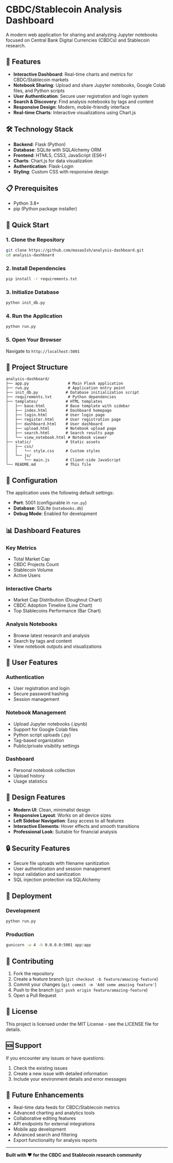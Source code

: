 # CBDC/Stablecoin Analysis Dashboard

A modern web application for sharing and analyzing Jupyter notebooks focused on Central Bank Digital Currencies (CBDCs) and Stablecoin research.

## 🚀 Features

- **Interactive Dashboard**: Real-time charts and metrics for CBDC/Stablecoin markets
- **Notebook Sharing**: Upload and share Jupyter notebooks, Google Colab files, and Python scripts
- **User Authentication**: Secure user registration and login system
- **Search & Discovery**: Find analysis notebooks by tags and content
- **Responsive Design**: Modern, mobile-friendly interface
- **Real-time Charts**: Interactive visualizations using Chart.js

## 🛠️ Technology Stack

- **Backend**: Flask (Python)
- **Database**: SQLite with SQLAlchemy ORM
- **Frontend**: HTML5, CSS3, JavaScript (ES6+)
- **Charts**: Chart.js for data visualization
- **Authentication**: Flask-Login
- **Styling**: Custom CSS with responsive design

## 📋 Prerequisites

- Python 3.8+
- pip (Python package installer)

## 🚀 Quick Start

### 1. Clone the Repository
```bash
git clone https://github.com/masaoIsh/analysis-dashboard.git
cd analysis-dashboard
```

### 2. Install Dependencies
```bash
pip install -r requirements.txt
```

### 3. Initialize Database
```bash
python init_db.py
```

### 4. Run the Application
```bash
python run.py
```

### 5. Open Your Browser
Navigate to `http://localhost:5001`

## 📁 Project Structure

```
analysis-dashboard/
├── app.py                 # Main Flask application
├── run.py                 # Application entry point
├── init_db.py            # Database initialization script
├── requirements.txt       # Python dependencies
├── templates/            # HTML templates
│   ├── base.html         # Base template with sidebar
│   ├── index.html        # Dashboard homepage
│   ├── login.html        # User login page
│   ├── register.html     # User registration page
│   ├── dashboard.html    # User dashboard
│   ├── upload.html       # Notebook upload page
│   ├── search.html       # Search results page
│   └── view_notebook.html # Notebook viewer
├── static/               # Static assets
│   ├── css/
│   │   └── style.css     # Custom styles
│   └── js/
│       └── main.js       # Client-side JavaScript
└── README.md             # This file
```

## 🔧 Configuration

The application uses the following default settings:
- **Port**: 5001 (configurable in `run.py`)
- **Database**: SQLite (`notebooks.db`)
- **Debug Mode**: Enabled for development

## 📊 Dashboard Features

### Key Metrics
- Total Market Cap
- CBDC Projects Count
- Stablecoin Volume
- Active Users

### Interactive Charts
- Market Cap Distribution (Doughnut Chart)
- CBDC Adoption Timeline (Line Chart)
- Top Stablecoins Performance (Bar Chart)

### Analysis Notebooks
- Browse latest research and analysis
- Search by tags and content
- View notebook outputs and visualizations

## 👥 User Features

### Authentication
- User registration and login
- Secure password hashing
- Session management

### Notebook Management
- Upload Jupyter notebooks (.ipynb)
- Support for Google Colab files
- Python script uploads (.py)
- Tag-based organization
- Public/private visibility settings

### Dashboard
- Personal notebook collection
- Upload history
- Usage statistics

## 🎨 Design Features

- **Modern UI**: Clean, minimalist design
- **Responsive Layout**: Works on all device sizes
- **Left Sidebar Navigation**: Easy access to all features
- **Interactive Elements**: Hover effects and smooth transitions
- **Professional Look**: Suitable for financial analysis

## 🔒 Security Features

- Secure file uploads with filename sanitization
- User authentication and session management
- Input validation and sanitization
- SQL injection protection via SQLAlchemy

## 🚀 Deployment

### Development
```bash
python run.py
```

### Production
```bash
gunicorn -w 4 -b 0.0.0.0:5001 app:app
```

## 🤝 Contributing

1. Fork the repository
2. Create a feature branch (`git checkout -b feature/amazing-feature`)
3. Commit your changes (`git commit -m 'Add some amazing feature'`)
4. Push to the branch (`git push origin feature/amazing-feature`)
5. Open a Pull Request

## 📝 License

This project is licensed under the MIT License - see the LICENSE file for details.

## 🆘 Support

If you encounter any issues or have questions:
1. Check the existing issues
2. Create a new issue with detailed information
3. Include your environment details and error messages

## 🔮 Future Enhancements

- Real-time data feeds for CBDC/Stablecoin metrics
- Advanced charting and analytics tools
- Collaborative editing features
- API endpoints for external integrations
- Mobile app development
- Advanced search and filtering
- Export functionality for analysis reports

---

**Built with ❤️ for the CBDC and Stablecoin research community**
